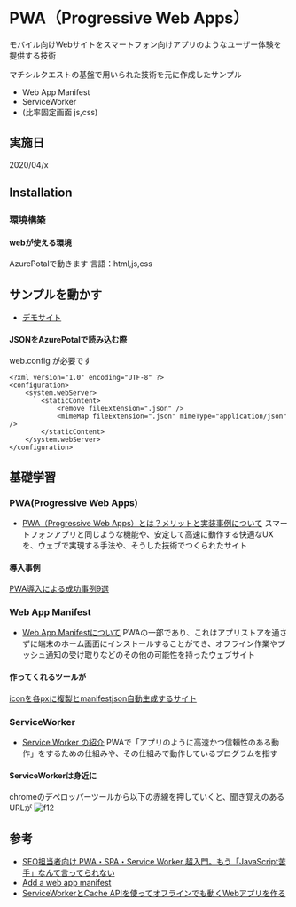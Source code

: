 # PWA（Progressive Web Apps）

モバイル向けWebサイトをスマートフォン向けアプリのようなユーザー体験を提供する技術

マチシルクエストの基盤で用いられた技術を元に作成したサンプル
- Web App Manifest
- ServiceWorker
- (比率固定画面 js,css)


## 実施日

2020/04/x

## Installation

### 環境構築

#### webが使える環境
AzurePotalで動きます
言語：html,js,css

## サンプルを動かす

- [デモサイト](https://my-16421.azurewebsites.net/zemi-pwa)

#### JSONをAzurePotalで読み込む際
web.config が必要です
```web.config
<?xml version="1.0" encoding="UTF-8" ?>
<configuration>
    <system.webServer>
        <staticContent>
            <remove fileExtension=".json" />
            <mimeMap fileExtension=".json" mimeType="application/json" />
        </staticContent>
    </system.webServer>
</configuration>
```

## 基礎学習

### PWA(Progressive Web Apps)

- [PWA（Progressive Web Apps）とは？メリットと実装事例について](https://digital-marketing.jp/seo/what-is-progressive-web-apps/)
スマートフォンアプリと同じような機能や、安定して高速に動作する快適なUXを、ウェブで実現する手法や、そうした技術でつくられたサイト

#### 導入事例

[PWA導入による成功事例9選](https://yapp.li/magazine/3175/#PWA9)

### Web App Manifest

- [Web App Manifestについて](https://developer.mozilla.org/ja/docs/Web/Manifest)
PWAの一部であり、これはアプリストアを通さずに端末のホーム画面にインストールすることができ、オフライン作業やプッシュ通知の受け取りなどのその他の可能性を持ったウェブサイト

#### 作ってくれるツールが

[iconを各pxに複製とmanifestjson自動生成するサイト](https://app-manifest.firebaseapp.com/)

### ServiceWorker

- [Service Worker の紹介](https://developers.google.com/web/fundamentals/primers/service-workers?hl=ja)
PWAで「アプリのように高速かつ信頼性のある動作」をするための仕組みや、その仕組みで動作しているプログラムを指す

#### ServiceWorkerは身近に

chromeのデペロッパーツールから以下の赤線を押していくと、聞き覚えのあるURLが
![f12](https://user-images.githubusercontent.com/39362040/78881227-74fff700-7a91-11ea-8665-95637b87622d.PNG)


## 参考

- [SEO担当者向け PWA・SPA・Service Worker 超入門。もう「JavaScript苦手」なんて言ってられない](https://webtan.impress.co.jp/e/2019/08/19/33635)
- [Add a web app manifest](https://web.dev/add-manifest/)
- [ServiceWorkerとCache APIを使ってオフラインでも動くWebアプリを作る](https://qiita.com/horo/items/175c8fd7513138308930)
